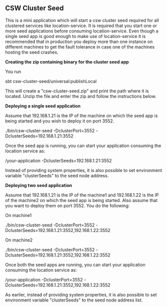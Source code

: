 CSW Cluster Seed
----------------

This is a mini application which will start a csw cluster seed required for all clustered services like
location-service. It is required that you start one or more seed applications before consuming location-service.
Even though a single seed app is good enough to make use of location-service it is recommended that 
in production you deploy more than one instance on different machines to get the fault tolerance in case one of 
the machines hosting the seed crashes.

**Creating the zip containing binary for the cluster seed app**

You run

sbt csw-cluster-seed/universal:publishLocal

This will create a "csw-cluster-seed.zip" and print the path where it is located. Unzip the file and enter the
zip and follow the instructions below.


**Deploying a single seed application**

Assume that 192.168.1.21 is the IP of the machine on which the seed app is being started and you wish to deploy it 
on port 3552.

./bin/csw-cluster-seed -DclusterPort=3552 -DclusterSeeds=192.168.1.21:3552

Once the seed app is running, you can start your application consuming the location service as:

/your-application -DclusterSeeds=192.168.1.21:3552

Instead of providing system properties, it is also possible to set environment variable "clusterSeeds" to the 
seed node address.

**Deploying two seed application**

Assume that 192.168.1.21 is the IP of the machine1 and 192.168.1.22 is the IP of the machine2 on which 
the seed app is being started. Also assume that you want to deploy them on port 3552. You do the following:

On machine1

./bin/csw-cluster-seed -DclusterPort=3552 -DclusterSeeds=192.168.1.21:3552,192.168.1.22:3552

On machine2

./bin/csw-cluster-seed -DclusterPort=3552 -DclusterSeeds=192.168.1.21:3552,192.168.1.22:3552

Once both the seed apps are running, you can start your application consuming the location service as:

/your-application -DclusterPort=3552 -DclusterSeeds=192.168.1.21:3552,192.168.1.22:3552

As earlier, instead of providing system properties, it is also possible to set environment variable "clusterSeeds" to the 
seed node address list.
